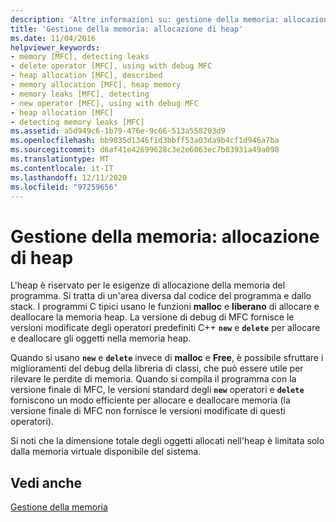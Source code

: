 ```yaml
---
description: 'Altre informazioni su: gestione della memoria: allocazione di heap'
title: 'Gestione della memoria: allocazione di heap'
ms.date: 11/04/2016
helpviewer_keywords:
- memory [MFC], detecting leaks
- delete operator [MFC], using with debug MFC
- heap allocation [MFC], described
- memory allocation [MFC], heap memory
- memory leaks [MFC], detecting
- new operator [MFC], using with debug MFC
- heap allocation [MFC]
- detecting memory leaks [MFC]
ms.assetid: a5d949c6-1b79-476e-9c66-513a558203d9
ms.openlocfilehash: bb9035d1346f1d3bbff53a03da9b4cf1d946a7ba
ms.sourcegitcommit: d6af41e42699628c3e2e6063ec7b03931a49a098
ms.translationtype: MT
ms.contentlocale: it-IT
ms.lasthandoff: 12/11/2020
ms.locfileid: "97259656"
---
```

# <a name="memory-management-heap-allocation"></a>Gestione della memoria: allocazione di heap

L'heap è riservato per le esigenze di allocazione della memoria del programma. Si tratta di un'area diversa dal codice del programma e dallo stack. I programmi C tipici usano le funzioni **malloc** e **liberano** di allocare e deallocare la memoria heap. La versione di debug di MFC fornisce le versioni modificate degli operatori predefiniti C++ **`new`** e **`delete`** per allocare e deallocare gli oggetti nella memoria heap.

Quando si usano **`new`** e **`delete`** invece di **malloc** e **Free**, è possibile sfruttare i miglioramenti del debug della libreria di classi, che può essere utile per rilevare le perdite di memoria. Quando si compila il programma con la versione finale di MFC, le versioni standard degli **`new`** operatori e **`delete`** forniscono un modo efficiente per allocare e deallocare memoria (la versione finale di MFC non fornisce le versioni modificate di questi operatori).

Si noti che la dimensione totale degli oggetti allocati nell'heap è limitata solo dalla memoria virtuale disponibile del sistema.

## <a name="see-also"></a>Vedi anche

[Gestione della memoria](memory-management.md)
